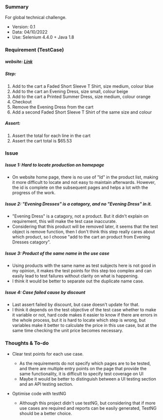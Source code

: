 ### Summary
For global technical challenge. 
- Version: 0.1 
- Data: 04/10/2022
- Use: Selenium 4.4.0 + Java 1.8

### Requirement (TestCase)
##### website: [Link](http://automationpractice.com/index.php)
##### Step:  
1. Add to the cart a Faded Short Sleeve T Shirt, size medium, colour blue 
2. Add to the cart an Evening Dress, size small, colour beige 
3. Add to the cart a Printed Summer Dress, size medium, colour orange 
4. Checkout 
5. Remove the Evening Dress from the cart 
6. Add a second Faded Short Sleeve T Shirt of the same size and colour 
##### Assert:
1. Assert the total for each line in the cart 
2. Assert the cart total is $65.53 

### Issue
##### Issue 1: Hard to locate production on homepage
  - On website home page, there is no use of "Id" in the product list, making it more difficult to locate and not easy to maintain afterwards. However, the id is complete on the subsequent pages and helps a lot with the progress of the work.
##### Issue 2: "Evening Dresses" is a catagory, and no "Evening Dress" in it. 
  - "Evening Dress" is a catagory, not a product. But it didn't explain on requirement, this will make the test case inaccurate. 
  - Considering that this product will be removed later, it seems that the test object is remove function, then I don't think this step really cares about which product, so I choose "add to the cart an product from Evening Dresses catagory". 
##### Issue 3: Product of the same name in the use case
  - Using products with the same name as test subjects here is not good in my opinion, it makes the test points for this step too complex and can easily lead to test failures without clarity on what is happening.
  - I think it would be better to separate out the duplicate name case. 
##### Issue 4: Case failed cause by discount 
  - Last assert failed by discount, but case doesn't update for that. 
  - I think it depends on the test objective of the test case whether to make it variable or not, hard code makes it easier to know if there are errors in the whole process, but it is hard to locate which step is wrong, but variables make it better to calculate the price in this use case, but at the same time checking the unit price becomes necessary.
  
### Thoughts & To-do
- Clear test points for each use case. 
  - As the requirements do not specify which pages are to be tested, and there are multiple entry points on the page that provide the same functionality, it is difficult to specify test coverage on UI
  - Maybe it would be better to distinguish between a UI testing section and an API testing section. 
  
- Optimise code with testNG
  - Although this project didn't use testNG, but considering that if more use cases are required and reports can be easily generated, TestNG should be a better choice. 
